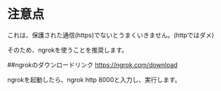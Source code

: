 # 注意点
これは、保護された通信(https)でないとうまくいきません。(httpではダメ)

そのため、ngrokを使うことを推奨します。

##ngrokのダウンロードリンク
https://ngrok.com/download

ngrokを起動したら、ngrok http 8000と入力し、実行します。
